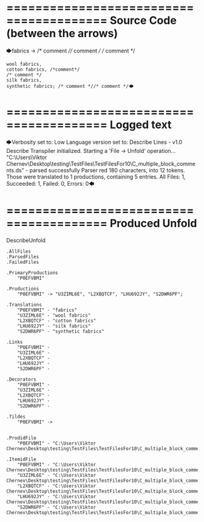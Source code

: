 ========================================
Source Code (between the arrows)
========================================

🡆fabrics -> /* comment *//* comment */
/* comment */

	wool fabrics,
	cotton fabrics, /*comment*/
	/* comment */
	silk fabrics,
	synthetic fabrics; /* comment *//* comment */🡄

========================================
Logged text
========================================

🡆Verbosity set to: Low
Language version set to: Describe Lines - v1.0
Describe Transpiler initialized.
Starting a 'File -> Unfold' operation...
"C:\Users\Viktor Chernev\Desktop\testing\TestFiles\TestFilesFor10\C_multiple_block_comments.ds" - parsed successfully
Parser red 180 characters, into 12 tokens.
Those were translated to 1 productions, containing 5 entries.
All Files: 1, Succeeded: 1, Failed: 0, Errors: 0🡄

========================================
Produced Unfold
========================================

DescribeUnfold

    .AllFiles
    .ParsedFiles
    .FailedFiles

    .PrimaryProductions
        "P0EFVBMI" 

    .Productions
        "P0EFVBMI" -> "U3ZIML6E", "L2XBQTCF", "LHU692JY", "S2DWR6PF";

    .Translations
        "P0EFVBMI" - "fabrics"
        "U3ZIML6E" - "wool fabrics"
        "L2XBQTCF" - "cotton fabrics"
        "LHU692JY" - "silk fabrics"
        "S2DWR6PF" - "synthetic fabrics"

    .Links
        "P0EFVBMI" - 
        "U3ZIML6E" - 
        "L2XBQTCF" - 
        "LHU692JY" - 
        "S2DWR6PF" - 

    .Decorators
        "P0EFVBMI" - 
        "U3ZIML6E" - 
        "L2XBQTCF" - 
        "LHU692JY" - 
        "S2DWR6PF" - 

    .Tildes
        "P0EFVBMI" -> 


    .ProdidFile
        "P0EFVBMI" - "C:\Users\Viktor Chernev\Desktop\testing\TestFiles\TestFilesFor10\C_multiple_block_comments.ds"

    .ItemidFile
        "P0EFVBMI" - "C:\Users\Viktor Chernev\Desktop\testing\TestFiles\TestFilesFor10\C_multiple_block_comments.ds"
        "U3ZIML6E" - "C:\Users\Viktor Chernev\Desktop\testing\TestFiles\TestFilesFor10\C_multiple_block_comments.ds"
        "L2XBQTCF" - "C:\Users\Viktor Chernev\Desktop\testing\TestFiles\TestFilesFor10\C_multiple_block_comments.ds"
        "LHU692JY" - "C:\Users\Viktor Chernev\Desktop\testing\TestFiles\TestFilesFor10\C_multiple_block_comments.ds"
        "S2DWR6PF" - "C:\Users\Viktor Chernev\Desktop\testing\TestFiles\TestFilesFor10\C_multiple_block_comments.ds"

